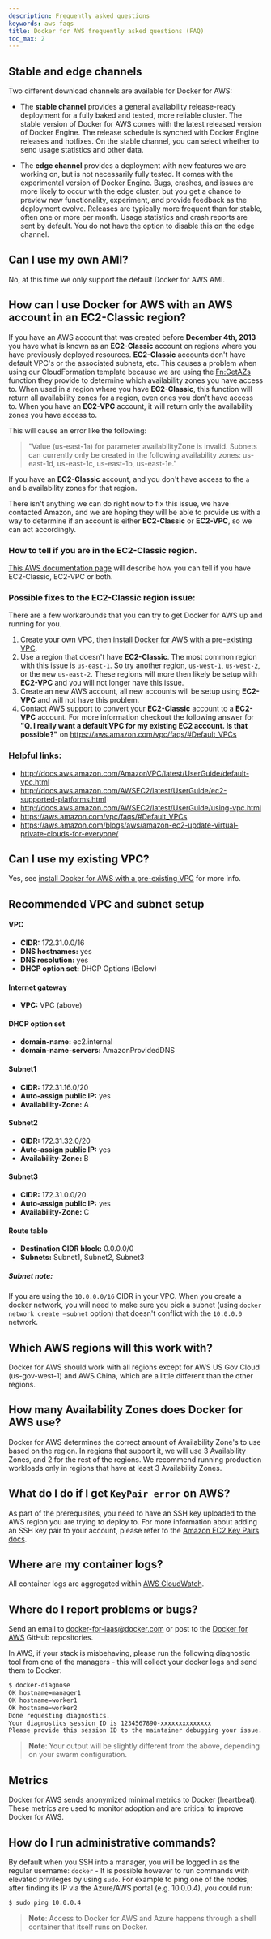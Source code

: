 ```yaml
---
description: Frequently asked questions
keywords: aws faqs
title: Docker for AWS frequently asked questions (FAQ)
toc_max: 2
---
```


## Stable and edge channels

Two different download channels are available for Docker for AWS:

* The **stable channel** provides a general availability release-ready deployment
  for a fully baked and tested, more reliable cluster. The stable version of Docker
  for AWS comes with the latest released version of Docker Engine. The release
  schedule is synched with Docker Engine releases and hotfixes. On the stable
  channel, you can select whether to send usage statistics and other data.

* The **edge channel** provides a deployment with new features we are working on,
  but is not necessarily fully tested. It comes with the experimental version of
  Docker Engine. Bugs, crashes, and issues are more likely to occur with the edge
  cluster, but you get a chance to preview new functionality, experiment, and provide
  feedback as the deployment evolve. Releases are typically more frequent than for
  stable, often one or more per month. Usage statistics and crash reports are sent
  by default. You do not have the option to disable this on the edge channel.

## Can I use my own AMI?

No, at this time we only support the default Docker for AWS AMI.

## How can I use Docker for AWS with an AWS account in an EC2-Classic region?

If you have an AWS account that was created before **December 4th, 2013** you have what is known as an **EC2-Classic** account on regions where you have previously deployed resources. **EC2-Classic** accounts don't have default VPC's or the associated subnets, etc. This causes a problem when using our CloudFormation template because we are using the [Fn:GetAZs](http://docs.aws.amazon.com/AWSCloudFormation/latest/UserGuide/intrinsic-function-reference-getavailabilityzones.html) function they provide to determine which availability zones you have access to. When used in a region where you have **EC2-Classic**, this function will return all availability zones for a region, even ones you don't have access to. When you have an **EC2-VPC** account, it will return only the availability zones you have access to.

This will cause an error like the following:

> "Value (us-east-1a) for parameter availabilityZone is invalid. Subnets can currently only be created in the following availability zones: us-east-1d, us-east-1c, us-east-1b, us-east-1e."

If you have an **EC2-Classic** account, and you don't have access to the `a` and `b` availability zones for that region.

There isn't anything we can do right now to fix this issue, we have contacted Amazon, and we are hoping they will be able to provide us with a way to determine if an account is either **EC2-Classic** or **EC2-VPC**, so we can act accordingly.

### How to tell if you are in the EC2-Classic region.

[This AWS documentation page](http://docs.aws.amazon.com/AWSEC2/latest/UserGuide/ec2-supported-platforms.html) will describe how you can tell if you have EC2-Classic, EC2-VPC or both.

### Possible fixes to the EC2-Classic region issue:
There are a few workarounds that you can try to get Docker for AWS up and running for you.

1. Create your own VPC, then [install Docker for AWS with a pre-existing VPC](/docker-for-aws/index.md#install-with-an-existing-vpc).
2. Use a region that doesn't have **EC2-Classic**. The most common region with this issue is `us-east-1`. So try another region, `us-west-1`, `us-west-2`, or the new `us-east-2`. These regions will more then likely be setup with **EC2-VPC** and you will not longer have this issue.
3. Create an new AWS account, all new accounts will be setup using **EC2-VPC** and will not have this problem.
4. Contact AWS support to convert your **EC2-Classic** account to a **EC2-VPC** account. For more information checkout the following answer for **"Q. I really want a default VPC for my existing EC2 account. Is that possible?"** on https://aws.amazon.com/vpc/faqs/#Default_VPCs

### Helpful links:
- http://docs.aws.amazon.com/AmazonVPC/latest/UserGuide/default-vpc.html
- http://docs.aws.amazon.com/AWSEC2/latest/UserGuide/ec2-supported-platforms.html
- http://docs.aws.amazon.com/AWSEC2/latest/UserGuide/using-vpc.html
- https://aws.amazon.com/vpc/faqs/#Default_VPCs
- https://aws.amazon.com/blogs/aws/amazon-ec2-update-virtual-private-clouds-for-everyone/


## Can I use my existing VPC?

Yes, see [install Docker for AWS with a pre-existing VPC](/docker-for-aws/index.md#install-with-an-existing-vpc) for more info.

## Recommended VPC and subnet setup

#### VPC

* **CIDR:** 172.31.0.0/16
* **DNS hostnames:** yes
* **DNS resolution:** yes
* **DHCP option set:** DHCP Options (Below)

#### Internet gateway
* **VPC:** VPC (above)

#### DHCP option set

* **domain-name:** ec2.internal
* **domain-name-servers:** AmazonProvidedDNS

#### Subnet1
* **CIDR:** 172.31.16.0/20
* **Auto-assign public IP:** yes
* **Availability-Zone:** A

#### Subnet2
* **CIDR:** 172.31.32.0/20
* **Auto-assign public IP:** yes
* **Availability-Zone:** B

#### Subnet3
* **CIDR:** 172.31.0.0/20
* **Auto-assign public IP:** yes
* **Availability-Zone:** C

#### Route table
* **Destination CIDR block:** 0.0.0.0/0
* **Subnets:** Subnet1, Subnet2, Subnet3

##### Subnet note:
If you are using the `10.0.0.0/16` CIDR in your VPC. When you create a docker network, you will need to make sure you pick a subnet (using `docker network create —subnet` option) that doesn't conflict with the `10.0.0.0` network.

## Which AWS regions will this work with?

Docker for AWS should work with all regions except for AWS US Gov Cloud (us-gov-west-1) and AWS China, which are a little different than the other regions.

## How many Availability Zones does Docker for AWS use?

Docker for AWS determines the correct amount of Availability Zone's to use based on the region. In regions that support it, we will use 3 Availability Zones, and 2 for the rest of the regions. We recommend running production workloads only in regions that have at least 3 Availability Zones.

## What do I do if I get `KeyPair error` on AWS?
As part of the prerequisites, you need to have an SSH key uploaded to the AWS region you are trying to deploy to.
For more information about adding an SSH key pair to your account, please refer to the [Amazon EC2 Key Pairs docs](http://docs.aws.amazon.com/AWSEC2/latest/UserGuide/ec2-key-pairs.html).

## Where are my container logs?

All container logs are aggregated within [AWS CloudWatch](https://aws.amazon.com/cloudwatch/).

## Where do I report problems or bugs?

Send an email to <docker-for-iaas@docker.com> or post to the [Docker for AWS](https://github.com/docker/for-aws) GitHub repositories.

In AWS, if your stack is misbehaving, please run the following diagnostic tool from one of the managers - this will collect your docker logs and send them to Docker:

```bash
$ docker-diagnose
OK hostname=manager1
OK hostname=worker1
OK hostname=worker2
Done requesting diagnostics.
Your diagnostics session ID is 1234567890-xxxxxxxxxxxxxx
Please provide this session ID to the maintainer debugging your issue.
```

> **Note**: Your output will be slightly different from the above, depending on your swarm configuration.

## Metrics

Docker for AWS sends anonymized minimal metrics to Docker (heartbeat). These metrics are used to monitor adoption and are critical to improve Docker for AWS.

## How do I run administrative commands?

By default when you SSH into a manager, you will be logged in as the regular username: `docker` - It is possible however to run commands with elevated privileges by using `sudo`.
For example to ping one of the nodes, after finding its IP via the Azure/AWS portal (e.g. 10.0.0.4), you could run:

```bash
$ sudo ping 10.0.0.4
```

> **Note**: Access to Docker for AWS and Azure happens through a shell container that itself runs on Docker.
